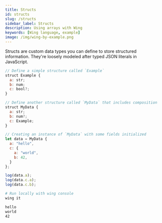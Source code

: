 ```yaml
---
title: Structs
id: structs
slug: /structs
sidebar_label: Structs
description: Using arrays with Wing
keywords: [Wing language, example]
image: /img/wing-by-example.png
---
```


Structs are custom data types you can define to store structured information. They're loosely modeled after typed JSON literals in JavaScript.

```js playground example title="main.w"
// Define a simple structure called `Example`
struct Example {
  a: str;    
  b: num;    
  c: bool?;  
}

// Define another structure called `MyData` that includes composition
struct MyData {
  a: str;       
  b: num?;      
  c: Example;   
}

// Creating an instance of `MyData` with some fields initialized
let data = MyData {
  a: "hello",      
  c: {     
    a: "world",    
    b: 42,         
  }
};

log(data.a);        
log(data.c.a);      
log(data.c.b);      
```

```bash title="Wing console output"
# Run locally with wing console
wing it

hello
world
42
```